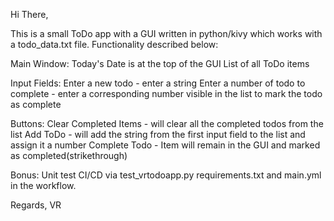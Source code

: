 Hi There,

This is a small ToDo app with a GUI written in python/kivy which works with a todo_data.txt file. Functionality described below:

Main Window:
  Today's Date is at the top of the GUI
  List of all ToDo items

Input Fields:
  Enter a new todo - enter a string
  Enter a number of todo to complete - enter a corresponding number visible in the list to mark the todo as complete

Buttons:
  Clear Completed Items - will clear all the completed todos from the list
  Add ToDo - will add the string from the first input field to the list and assign it a number
  Complete Todo - Item will remain in the GUI and marked as completed(strikethrough)

Bonus:
Unit test CI/CD via test_vrtodoapp.py requirements.txt and main.yml in the workflow.

Regards,
VR
